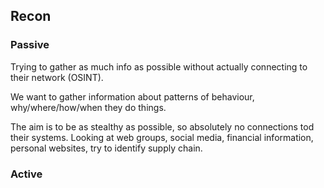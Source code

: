 ## Recon

### Passive

Trying to gather as much info as possible without actually connecting to their network (OSINT).

We want to gather information about patterns of behaviour, why/where/how/when they do things.

The aim is to be as stealthy as possible, so absolutely no connections tod their systems. Looking at web groups, social media, financial information, personal websites, try to identify supply chain.



### Active